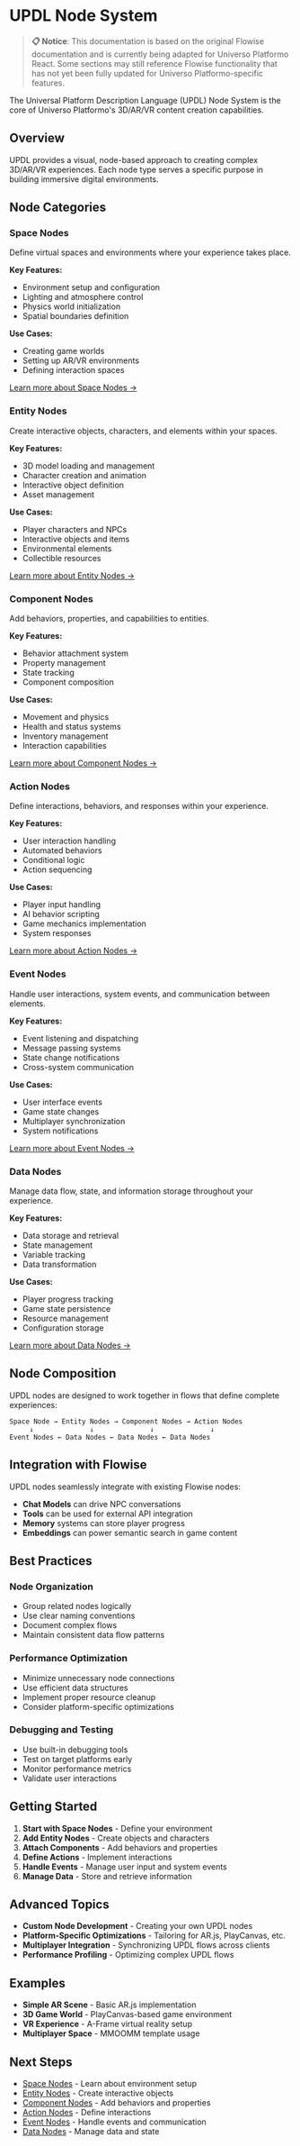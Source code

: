 # UPDL Node System

> **📋 Notice**: This documentation is based on the original Flowise documentation and is currently being adapted for Universo Platformo React. Some sections may still reference Flowise functionality that has not yet been fully updated for Universo Platformo-specific features.

The Universal Platform Description Language (UPDL) Node System is the core of Universo Platformo's 3D/AR/VR content creation capabilities.

## Overview

UPDL provides a visual, node-based approach to creating complex 3D/AR/VR experiences. Each node type serves a specific purpose in building immersive digital environments.

## Node Categories

### Space Nodes
Define virtual spaces and environments where your experience takes place.

**Key Features:**
- Environment setup and configuration
- Lighting and atmosphere control
- Physics world initialization
- Spatial boundaries definition

**Use Cases:**
- Creating game worlds
- Setting up AR/VR environments
- Defining interaction spaces

[Learn more about Space Nodes →](space-nodes.md)

### Entity Nodes
Create interactive objects, characters, and elements within your spaces.

**Key Features:**
- 3D model loading and management
- Character creation and animation
- Interactive object definition
- Asset management

**Use Cases:**
- Player characters and NPCs
- Interactive objects and items
- Environmental elements
- Collectible resources

[Learn more about Entity Nodes →](entity-nodes.md)

### Component Nodes
Add behaviors, properties, and capabilities to entities.

**Key Features:**
- Behavior attachment system
- Property management
- State tracking
- Component composition

**Use Cases:**
- Movement and physics
- Health and status systems
- Inventory management
- Interaction capabilities

[Learn more about Component Nodes →](component-nodes.md)

### Action Nodes
Define interactions, behaviors, and responses within your experience.

**Key Features:**
- User interaction handling
- Automated behaviors
- Conditional logic
- Action sequencing

**Use Cases:**
- Player input handling
- AI behavior scripting
- Game mechanics implementation
- System responses

[Learn more about Action Nodes →](action-nodes.md)

### Event Nodes
Handle user interactions, system events, and communication between elements.

**Key Features:**
- Event listening and dispatching
- Message passing systems
- State change notifications
- Cross-system communication

**Use Cases:**
- User interface events
- Game state changes
- Multiplayer synchronization
- System notifications

[Learn more about Event Nodes →](event-nodes.md)

### Data Nodes
Manage data flow, state, and information storage throughout your experience.

**Key Features:**
- Data storage and retrieval
- State management
- Variable tracking
- Data transformation

**Use Cases:**
- Player progress tracking
- Game state persistence
- Resource management
- Configuration storage

[Learn more about Data Nodes →](data-nodes.md)

## Node Composition

UPDL nodes are designed to work together in flows that define complete experiences:

```
Space Node → Entity Nodes → Component Nodes → Action Nodes
     ↓              ↓              ↓              ↓
Event Nodes ← Data Nodes ← Data Nodes ← Data Nodes
```

## Integration with Flowise

UPDL nodes seamlessly integrate with existing Flowise nodes:

- **Chat Models** can drive NPC conversations
- **Tools** can be used for external API integration
- **Memory** systems can store player progress
- **Embeddings** can power semantic search in game content

## Best Practices

### Node Organization
- Group related nodes logically
- Use clear naming conventions
- Document complex flows
- Maintain consistent data flow patterns

### Performance Optimization
- Minimize unnecessary node connections
- Use efficient data structures
- Implement proper resource cleanup
- Consider platform-specific optimizations

### Debugging and Testing
- Use built-in debugging tools
- Test on target platforms early
- Monitor performance metrics
- Validate user interactions

## Getting Started

1. **Start with Space Nodes** - Define your environment
2. **Add Entity Nodes** - Create objects and characters
3. **Attach Components** - Add behaviors and properties
4. **Define Actions** - Implement interactions
5. **Handle Events** - Manage user input and system events
6. **Manage Data** - Store and retrieve information

## Advanced Topics

- **Custom Node Development** - Creating your own UPDL nodes
- **Platform-Specific Optimizations** - Tailoring for AR.js, PlayCanvas, etc.
- **Multiplayer Integration** - Synchronizing UPDL flows across clients
- **Performance Profiling** - Optimizing complex UPDL flows

## Examples

- **Simple AR Scene** - Basic AR.js implementation
- **3D Game World** - PlayCanvas-based game environment
- **VR Experience** - A-Frame virtual reality setup
- **Multiplayer Space** - MMOOMM template usage

## Next Steps

- [Space Nodes](space-nodes.md) - Learn about environment setup
- [Entity Nodes](entity-nodes.md) - Create interactive objects
- [Component Nodes](component-nodes.md) - Add behaviors and properties
- [Action Nodes](action-nodes.md) - Define interactions
- [Event Nodes](event-nodes.md) - Handle events and communication
- [Data Nodes](data-nodes.md) - Manage data and state
